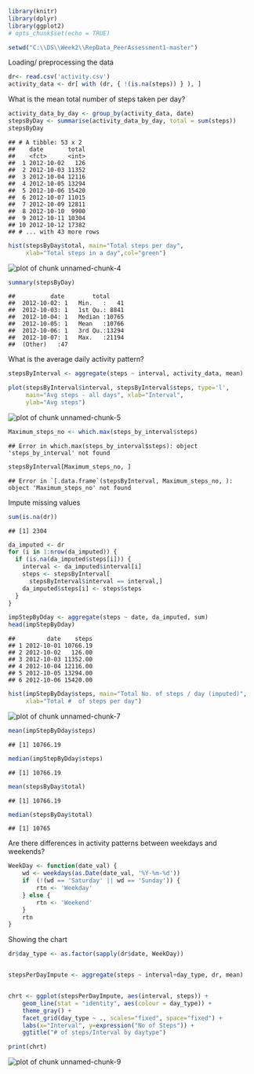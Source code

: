 
<!-- --- -->
<!-- title: 'Reproducible Research: Peer Assessment 1' -->
<!-- output: -->
<!--   html_document: -->
<!--     keep_md: yes -->

<!-- --- -->


<!-- Start -->

```r
library(knitr)
library(dplyr)
library(ggplot2)
# opts_chunk$set(echo = TRUE)

setwd("C:\\DS\\Week2\\RepData_PeerAssessment1-master")
```

Loading/ preprocessing the data

```r
dr<- read.csv('activity.csv')
activity_data <- dr[ with (dr, { !(is.na(steps)) } ), ]
```

What is the mean total number of steps taken per day?

```r
activity_data_by_day <- group_by(activity_data, date)
stepsByDay <- summarise(activity_data_by_day, total = sum(steps))
stepsByDay
```

```
## # A tibble: 53 x 2
##    date       total
##    <fct>      <int>
##  1 2012-10-02   126
##  2 2012-10-03 11352
##  3 2012-10-04 12116
##  4 2012-10-05 13294
##  5 2012-10-06 15420
##  6 2012-10-07 11015
##  7 2012-10-09 12811
##  8 2012-10-10  9900
##  9 2012-10-11 10304
## 10 2012-10-12 17382
## # ... with 43 more rows
```


```r
hist(stepsByDay$total, main="Total steps per day", 
     xlab="Total steps in a day",col="green")
```

![plot of chunk unnamed-chunk-4](figure/unnamed-chunk-4-1.png)

```r
summary(stepsByDay)
```

```
##          date        total      
##  2012-10-02: 1   Min.   :   41  
##  2012-10-03: 1   1st Qu.: 8841  
##  2012-10-04: 1   Median :10765  
##  2012-10-05: 1   Mean   :10766  
##  2012-10-06: 1   3rd Qu.:13294  
##  2012-10-07: 1   Max.   :21194  
##  (Other)   :47
```

What is the average daily activity pattern?

```r
stepsByInterval <- aggregate(steps ~ interval, activity_data, mean)

plot(stepsByInterval$interval, stepsByInterval$steps, type='l', 
     main="Avg steps - all days", xlab="Interval", 
     ylab="Avg steps")
```

![plot of chunk unnamed-chunk-5](figure/unnamed-chunk-5-1.png)


```r
Maximum_steps_no <- which.max(steps_by_interval$steps)
```

```
## Error in which.max(steps_by_interval$steps): object 'steps_by_interval' not found
```

```r
stepsByInterval[Maximum_steps_no, ]
```

```
## Error in `[.data.frame`(stepsByInterval, Maximum_steps_no, ): object 'Maximum_steps_no' not found
```

Impute missing values

```r
sum(is.na(dr))
```

```
## [1] 2304
```

```r
da_imputed <- dr
for (i in 1:nrow(da_imputed)) {
  if (is.na(da_imputed$steps[i])) {
    interval <- da_imputed$interval[i]
    steps <- stepsByInterval[
      stepsByInterval$interval == interval,]
    da_imputed$steps[i] <- steps$steps
  }
}

impStepByDday <- aggregate(steps ~ date, da_imputed, sum)
head(impStepByDday)
```

```
##         date    steps
## 1 2012-10-01 10766.19
## 2 2012-10-02   126.00
## 3 2012-10-03 11352.00
## 4 2012-10-04 12116.00
## 5 2012-10-05 13294.00
## 6 2012-10-06 15420.00
```

```r
hist(impStepByDday$steps, main="Total No. of steps / day (imputed)", 
     xlab="Total #  of steps per day")
```

![plot of chunk unnamed-chunk-7](figure/unnamed-chunk-7-1.png)

```r
mean(impStepByDday$steps)
```

```
## [1] 10766.19
```

```r
median(impStepByDday$steps)
```

```
## [1] 10766.19
```

```r
mean(stepsByDay$total)
```

```
## [1] 10766.19
```

```r
median(stepsByDay$total)
```

```
## [1] 10765
```

Are there differences in activity patterns between weekdays and weekends?

```r
WeekDay <- function(date_val) {
    wd <- weekdays(as.Date(date_val, '%Y-%m-%d'))
    if  (!(wd == 'Saturday' || wd == 'Sunday')) {
        rtn <- 'Weekday'
    } else {
        rtn <- 'Weekend'
    }
    rtn
}
```

<!-- # Apply the week_day function and add a new column to activity dataset -->
<!-- # generating aggregated data frame  -->
Showing the chart

```r
dr$day_type <- as.factor(sapply(dr$date, WeekDay))


stepsPerDayImpute <- aggregate(steps ~ interval+day_type, dr, mean)


chrt <- ggplot(stepsPerDayImpute, aes(interval, steps)) +
    geom_line(stat = "identity", aes(colour = day_type)) +
    theme_gray() +
    facet_grid(day_type ~ ., scales="fixed", space="fixed") +
    labs(x="Interval", y=expression("No of Steps")) +
    ggtitle("# of steps/Interval by daytype")

print(chrt)
```

![plot of chunk unnamed-chunk-9](figure/unnamed-chunk-9-1.png)


